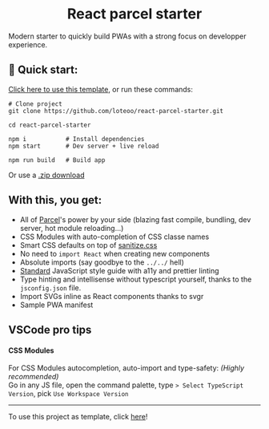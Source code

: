 <h1 align="center">
  React parcel starter
</h1>

Modern starter to quickly build PWAs with a strong focus on developper experience.

## 🚀 Quick start:

[Click here to use this template](https://github.com/loteoo/react-parcel-starter/generate), or run these commands:

```
# Clone project
git clone https://github.com/loteoo/react-parcel-starter.git

cd react-parcel-starter

npm i           # Install dependencies
npm start       # Dev server + live reload
```

```
npm run build   # Build app
```

Or use a [.zip download](https://github.com/loteoo/react-parcel-starter/archive/master.zip)



## With this, you get:
- All of [Parcel](https://parceljs.org/)'s power by your side (blazing fast compile, bundling, dev server, hot module reloading...)
- CSS Modules with auto-completion of CSS classe names
- Smart CSS defaults on top of [sanitize.css](https://csstools.github.io/sanitize.css/)
- No need to `import React` when creating new components
- Absolute imports (say goodbye to the `../../` hell)
- [Standard](https://standardjs.com/) JavaScript style guide with a11y and prettier linting
- Type hinting and intellisense without typescript yourself, thanks to the `jsconfig.json` file.
- Import SVGs inline as React components thanks to svgr
- Sample PWA manifest




## VSCode pro tips

#### CSS Modules
For CSS Modules autocompletion, auto-import and type-safety: *(Highly recommended)*   
Go in any JS file, open the command palette, type `> Select TypeScript Version`, pick `Use Workspace Version`



---

To use this project as template, click [here](https://github.com/loteoo/react-parcel-starter/generate)!
